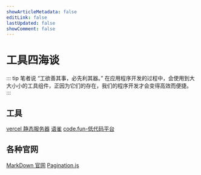 ```yaml
---
showArticleMetadata: false
editLink: false
lastUpdated: false
showComment: false
---
```


# 工具四海谈

::: tip 笔者说
“工欲善其事，必先利其器。” 在应用程序开发的过程中，会使用到大大小小的工具组件，正因为它们的存在，我们的程序开发才会变得高效而便捷。  
:::

## 工具

[vercel 静态服务器](https://vercel.com/feifei818-li/blog)
[语雀](https://www.yuque.com/denghuo-fvsan)
[code.fun-低代码平台](https://ide.code.fun/userConsole)

## 各种官网

[MarkDown 官网](https://markdown.com.cn/)
[Pagination.js](https://pagination.js.org/)
